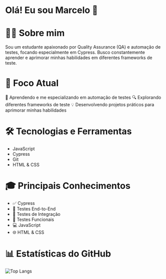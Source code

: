 # Olá! Eu sou Marcelo 👋

# 👨‍💻 Sobre mim

Sou um estudante apaixonado por Quality Assurance (QA) e automação de testes, focando especialmente em Cypress. Busco constantemente aprender e aprimorar minhas habilidades em diferentes frameworks de teste.

# 🎯 Foco Atual

🌱 Aprendendo e me especializando em automação de testes
🔍 Explorando diferentes frameworks de teste
💡 Desenvolvendo projetos práticos para aprimorar minhas habilidades

# 🛠️ Tecnologias e Ferramentas

* JavaScript
* Cypress
* Git
* HTML & CSS

# 🎓 Principais Conhecimentos

* ✅ Cypress
* 🔄 Testes End-to-End
* 📝 Testes de Integração
* 🎯 Testes Funcionais
* 💻 JavaScript
* 🌐 HTML & CSS

# 📊 Estatísticas do GitHub
![Top Langs](https://github-readme-stats.vercel.app/api/top-langs/?username=SEU-USERNAME&layout=compact&theme=radical)

